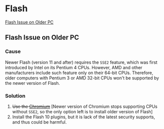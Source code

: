 Flash
=====

[Flash Issue on Older PC](#flash-issue-on-older-pc)

## Flash Issue on Older PC
### Cause
Newer Flash (version 11 and after) requires the `SSE2` feature, which was first introduced by Intel on its Pentium 4 CPUs.  However, AMD and other manufacturers include such feature only on their 64-bit CPUs.  Therefore, older computers with Pentium 3 or AMD 32-bit CPUs won't be supported by the newer version of Flash.

### Solution
1. ~~Use the [Chromium](https://www.chromium.org)~~ [Newer version of Chromium stops supporting CPUs without `SSE2`, so the only option left is to install older version of Flash]
1. Install the Flash 10 plugins, but it is lack of the latest security supports, and thus could be harmful.
